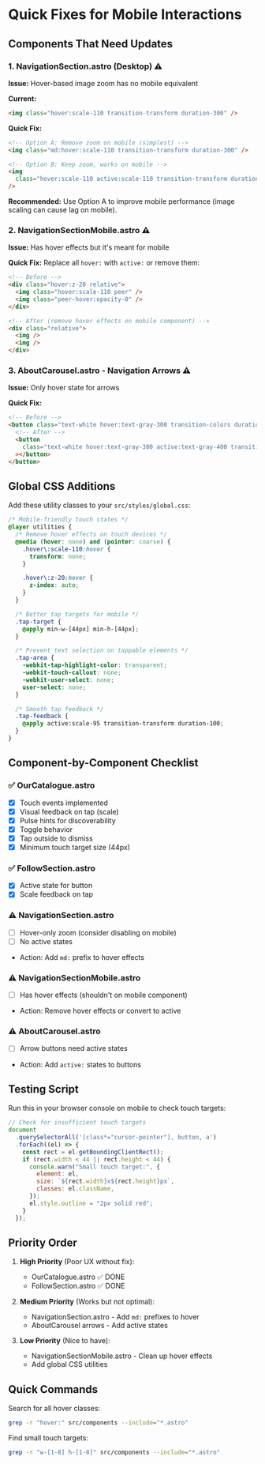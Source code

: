 # Quick Fixes for Mobile Interactions

## Components That Need Updates

### 1. NavigationSection.astro (Desktop) ⚠️

**Issue:** Hover-based image zoom has no mobile equivalent

**Current:**

```html
<img class="hover:scale-110 transition-transform duration-300" />
```

**Quick Fix:**

```html
<!-- Option A: Remove zoom on mobile (simplest) -->
<img class="md:hover:scale-110 transition-transform duration-300" />

<!-- Option B: Keep zoom, works on mobile -->
<img
  class="hover:scale-110 active:scale-110 transition-transform duration-300"
/>
```

**Recommended:** Use Option A to improve mobile performance (image scaling can cause lag on mobile).

### 2. NavigationSectionMobile.astro ⚠️

**Issue:** Has hover effects but it's meant for mobile

**Quick Fix:** Replace all `hover:` with `active:` or remove them:

```html
<!-- Before -->
<div class="hover:z-20 relative">
  <img class="hover:scale-110 peer" />
  <img class="peer-hover:opacity-0" />
</div>

<!-- After (remove hover effects on mobile component) -->
<div class="relative">
  <img />
  <img />
</div>
```

### 3. AboutCarousel.astro - Navigation Arrows ⚠️

**Issue:** Only hover state for arrows

**Quick Fix:**

```html
<!-- Before -->
<button class="text-white hover:text-gray-300 transition-colors duration-300">
  <!-- After -->
  <button
    class="text-white hover:text-gray-300 active:text-gray-400 transition-colors duration-300 active:scale-95"
  ></button>
</button>
```

## Global CSS Additions

Add these utility classes to your `src/styles/global.css`:

```css
/* Mobile-friendly touch states */
@layer utilities {
  /* Remove hover effects on touch devices */
  @media (hover: none) and (pointer: coarse) {
    .hover\:scale-110:hover {
      transform: none;
    }

    .hover\:z-20:hover {
      z-index: auto;
    }
  }

  /* Better tap targets for mobile */
  .tap-target {
    @apply min-w-[44px] min-h-[44px];
  }

  /* Prevent text selection on tappable elements */
  .tap-area {
    -webkit-tap-highlight-color: transparent;
    -webkit-touch-callout: none;
    -webkit-user-select: none;
    user-select: none;
  }

  /* Smooth tap feedback */
  .tap-feedback {
    @apply active:scale-95 transition-transform duration-100;
  }
}
```

## Component-by-Component Checklist

### ✅ OurCatalogue.astro

- [x] Touch events implemented
- [x] Visual feedback on tap (scale)
- [x] Pulse hints for discoverability
- [x] Toggle behavior
- [x] Tap outside to dismiss
- [x] Minimum touch target size (44px)

### ✅ FollowSection.astro

- [x] Active state for button
- [x] Scale feedback on tap

### ⚠️ NavigationSection.astro

- [ ] Hover-only zoom (consider disabling on mobile)
- [ ] No active states
- Action: Add `md:` prefix to hover effects

### ⚠️ NavigationSectionMobile.astro

- [ ] Has hover effects (shouldn't on mobile component)
- Action: Remove hover effects or convert to active

### ⚠️ AboutCarousel.astro

- [ ] Arrow buttons need active states
- Action: Add `active:` states to buttons

## Testing Script

Run this in your browser console on mobile to check touch targets:

```javascript
// Check for insufficient touch targets
document
  .querySelectorAll('[class*="cursor-pointer"], button, a')
  .forEach((el) => {
    const rect = el.getBoundingClientRect();
    if (rect.width < 44 || rect.height < 44) {
      console.warn("Small touch target:", {
        element: el,
        size: `${rect.width}x${rect.height}px`,
        classes: el.className,
      });
      el.style.outline = "2px solid red";
    }
  });
```

## Priority Order

1. **High Priority** (Poor UX without fix):

   - OurCatalogue.astro ✅ DONE
   - FollowSection.astro ✅ DONE

2. **Medium Priority** (Works but not optimal):

   - NavigationSection.astro - Add `md:` prefixes to hover
   - AboutCarousel arrows - Add active states

3. **Low Priority** (Nice to have):
   - NavigationSectionMobile.astro - Clean up hover effects
   - Add global CSS utilities

## Quick Commands

Search for all hover classes:

```bash
grep -r "hover:" src/components --include="*.astro"
```

Find small touch targets:

```bash
grep -r "w-[1-8] h-[1-8]" src/components --include="*.astro"
```
